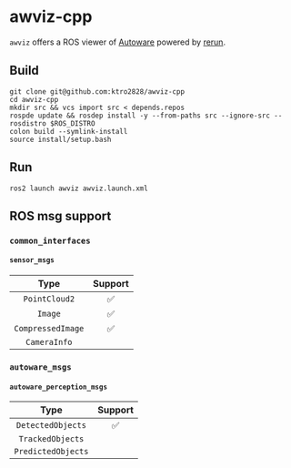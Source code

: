 # awviz-cpp

`awviz` offers a ROS viewer of [Autoware](https://github.com/autowarefoundation/autoware) powered by [rerun](https://github.com/rerun-io/rerun).

## Build

```shell
git clone git@github.com:ktro2828/awviz-cpp
cd awviz-cpp
mkdir src && vcs import src < depends.repos
rospde update && rosdep install -y --from-paths src --ignore-src --rosdistro $ROS_DISTRO
colon build --symlink-install
source install/setup.bash
```

## Run

```shell
ros2 launch awviz awviz.launch.xml
```

## ROS msg support

### `common_interfaces`

#### `sensor_msgs`

|       Type        | Support |
| :---------------: | :-----: |
|   `PointCloud2`   |   ✅    |
|      `Image`      |   ✅    |
| `CompressedImage` |   ✅    |
|   `CameraInfo`    |         |

### `autoware_msgs`

#### `autoware_perception_msgs`

|        Type        | Support |
| :----------------: | :-----: |
| `DetectedObjects`  |   ✅    |
|  `TrackedObjects`  |         |
| `PredictedObjects` |         |
